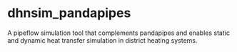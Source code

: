 # dhnsim_pandapipes
A pipeflow simulation tool that complements pandapipes and enables static and dynamic heat transfer simulation in district heating systems.
